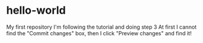 # hello-world
My first repository 
I'm following the tutorial and doing step 3
At first I cannot find the "Commit changes" box, then I click "Preview changes" and find it!
